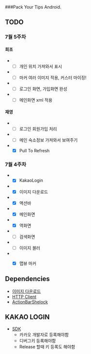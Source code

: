 ###Pack Your Tips Android.

## TODO

### 7월 5주차

#### 희조
* - [ ] 개인 위치 가져와서 표시
* - [ ] 마커 여러 이미지 적용, 커스터 마이징!
* - [ ] 로그인 화면, 가입화면 완성
* - [ ] 메인화면 xml 적용

#### 재영
* - [ ] 로그인 회원가입 처리
* - [ ] 메인 숙소정보 가져와서 보여주기
* - [x] Pull To Refresh

### 7월 4주차
* - [x] KakaoLogin
* - [x] 이미지 다운로드
* - [x] 액션바
* - [x] 메인화면
* - [x] 역화면
* - [ ] 검색화면
* - [ ] 이미지 블러
* - [x] 맵뷰 마커


## Dependencies
- [이미지 다운로드](https://github.com/nostra13/Android-Universal-Image-Loader)
- [HTTP Client](https://github.com/loopj/android-async-http)
- [ActionBarShelock](https://github.com/stanislavfeldman/actionbarsherlock)

## KAKAO LOGIN
- [SDK](https://developers.kakao.com/docs/android)
	* 카카오 개발자로 등록해야함
	* 디버그키 등록해야함
	* Release 할때 키 등록도 해야함
